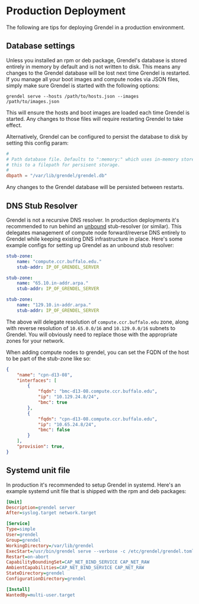 # Production Deployment

The following are tips for deploying Grendel in a production environment.

## Database settings

Unless you installed an rpm or deb package, Grendel's database is stored
entirely in memory by default and is not written to disk. This means any
changes to the Grendel database will be lost next time Grendel is restarted. If
you manage all your boot images and compute nodes via JSON files, simply make
sure Grendel is started with the following options:

```
grendel serve --hosts /path/to/hosts.json --images /path/to/images.json
```

This will ensure the hosts and boot images are loaded each time Grendel is
started. Any changes to those files will require restarting Grendel to take
effect. 

Alternatively, Grendel can be configured to persist the database to disk by
setting this config param: 

```toml
#
# Path database file. Defaults to ":memory:" which uses in-memory store. Change
# this to a filepath for persisent storage.
#
dbpath = "/var/lib/grendel/grendel.db"
```

Any changes to the Grendel database will be persisted between restarts.

## DNS Stub Resolver

Grendel is not a recursive DNS resolver. In production deployments it's
recommended to run behind an [unbound](https://nlnetlabs.nl/projects/unbound/about/) 
stub-resolver (or similar). This delegates management of compute node
forward/reverse DNS entirely to Grendel while keeping existing DNS
infrastructure in place. Here's some example configs for setting up Grendel as
an unbound stub resolver:

```yaml
stub-zone:
    name: "compute.ccr.buffalo.edu."
    stub-addr: IP_OF_GRENDEL_SERVER

stub-zone:
    name: "65.10.in-addr.arpa."
    stub-addr: IP_OF_GRENDEL_SERVER

stub-zone:
    name: "129.10.in-addr.arpa."
    stub-addr: IP_OF_GRENDEL_SERVER
```

The above will delegate resolution of `compute.ccr.buffalo.edu` zone, along
with reverse resolution of `10.65.0.0/16` and `10.129.0.0/16` subnets to
Grendel. You will obviously need to replace those with the appropriate zones
for your network.

When adding compute nodes to grendel, you can set the FQDN of the host to be
part of the stub-zone like so:

```json
{
    "name": "cpn-d13-08",
    "interfaces": [
        {
            "fqdn": "bmc-d13-08.compute.ccr.buffalo.edu",
            "ip": "10.129.24.8/24",
            "bmc": true
        },
        {
            "fqdn": "cpn-d13-08.compute.ccr.buffalo.edu",
            "ip": "10.65.24.8/24",
            "bmc": false
        }
    ],
    "provision": true,
}
```

## Systemd unit file

In production it's recommended to setup Grendel in systemd. Here's an example
systemd unit file that is shipped with the rpm and deb packages:

```ini
[Unit]
Description=grendel server
After=syslog.target network.target

[Service]
Type=simple
User=grendel
Group=grendel
WorkingDirectory=/var/lib/grendel
ExecStart=/usr/bin/grendel serve --verbose -c /etc/grendel/grendel.toml
Restart=on-abort
CapabilityBoundingSet=CAP_NET_BIND_SERVICE CAP_NET_RAW
AmbientCapabilities=CAP_NET_BIND_SERVICE CAP_NET_RAW
StateDirectory=grendel
ConfigurationDirectory=grendel

[Install]
WantedBy=multi-user.target
```
